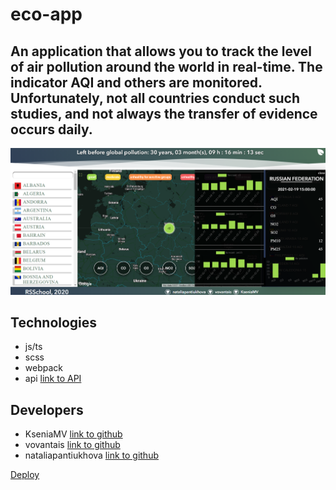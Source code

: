 # eco-app
## An application that allows you to track the level of air pollution around the world in real-time. The indicator AQI and others are monitored. Unfortunately, not all countries conduct such studies, and not always the transfer of evidence occurs daily.

![main page image](./src/assets/img/eco-app.png)

## Technologies
+ js/ts
+ scss
+ webpack
+ api [link to API](https://aqicn.org/api/ru/)

## Developers
+ KseniaMV [link to github](https://github.com/KseniaMV)
+ vovantais [link to github](https://github.com/vovantais)
+ nataliapantiukhova [link to github](https://github.com/nataliapantiukhova)


[Deploy](https://eco-app.netlify.app/)
